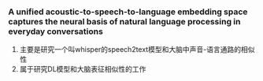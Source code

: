 ### A unified acoustic-to-speech-to-language embedding space captures the neural basis of natural language processing in everyday conversations
1. 主要是研究一个叫whisper的speech2text模型和大脑中声音-语言通路的相似性
2. 属于研究DL模型和大脑表征相似性的工作